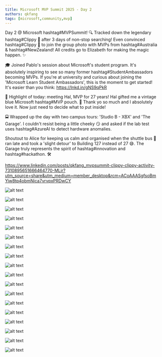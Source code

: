 ```yaml
---
title: Microsoft MVP Summit 2025 - Day 2
authors: qkfang
tags: [microsoft,community,mvp]
---
```


Day 2 @ Microsoft hashtag#MVPSummit! 🔍 Tracked down the legendary hashtag#Clippy 🧷 after 3 days of non-stop searching! Even convinced hashtag#Clippy 🧷 to join the group photo with MVPs from hashtag#Australia & hashtag#NewZealand! All credits go to Elizabeth for making the magic happen. ✨

🎓 Joined Pablo's session about Microsoft's student program. It's absolutely inspiring to see so many former hashtag#StudentAmbassadors becoming MVPs. If you're at university and curious about joining the 'Microsoft Learn Student Ambassadors', this is the moment to get started! It's easier than you think: https://lnkd.in/gNS9qPkR

👋 Highlight of today: meeting Hal, MVP for 27 years! Hal gifted me a vintage blue Microsoft hashtag#MVP pouch. 🎁 Thank yo so much and I absolutely love it. Now just need to decide what to put inside!

🚍 Wrapped up the day with two campus tours: 'Studio B - XBX' and 'The Garage'. I couldn't resist being a little cheeky 😏 and asked if the lab test uses hashtag#AzureAI to detect hardware anomalies.

Shoutout to Alice for keeping us calm and organised when the shuttle bus 🚌 ran late and took a 'slight detour' to Building 127 instead of 27 😅. The Garage truly represents the spirit of hashtag#innovation and hashtag#hackathon. 🛠️ 


https://www.linkedin.com/posts/qkfang_mvpsummit-clippy-clippy-activity-7310895651666464770-MLir?utm_source=share&utm_medium=member_desktop&rcm=ACoAAASgfsoBmYiw8tp4obmNica7vrvpxPRDwCY

![alt text](images\2025-03-26-microsoft-mvp-summit-2025-day-2-1.jpg)

![alt text](images\2025-03-26-microsoft-mvp-summit-2025-day-2-2.jpg)

![alt text](images\2025-03-26-microsoft-mvp-summit-2025-day-2-3.jpg)

![alt text](images\2025-03-26-microsoft-mvp-summit-2025-day-2-4.jpg)

![alt text](images\2025-03-26-microsoft-mvp-summit-2025-day-2-5.jpg)

![alt text](images\2025-03-26-microsoft-mvp-summit-2025-day-2-6.jpg)

![alt text](images\2025-03-26-microsoft-mvp-summit-2025-day-2-7.jpg)

![alt text](images\2025-03-26-microsoft-mvp-summit-2025-day-2-8.jpg)

![alt text](images\2025-03-26-microsoft-mvp-summit-2025-day-2-9.jpg)

![alt text](images\2025-03-26-microsoft-mvp-summit-2025-day-2-10.jpg)

![alt text](images\2025-03-26-microsoft-mvp-summit-2025-day-2-11.jpg)

![alt text](images\2025-03-26-microsoft-mvp-summit-2025-day-2-12.jpg)

![alt text](images\2025-03-26-microsoft-mvp-summit-2025-day-2-13.jpg)

![alt text](images\2025-03-26-microsoft-mvp-summit-2025-day-2-14.jpg)

![alt text](images\2025-03-26-microsoft-mvp-summit-2025-day-2-15.jpg)

![alt text](images\2025-03-26-microsoft-mvp-summit-2025-day-2-16.jpg)

![alt text](images\2025-03-26-microsoft-mvp-summit-2025-day-2-17.jpg)

![alt text](images\2025-03-26-microsoft-mvp-summit-2025-day-2-18.jpg)





